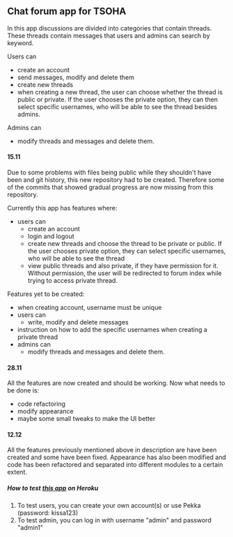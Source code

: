 
## Chat forum app for TSOHA

In this app discussions are divided into categories that contain threads. These threads contain messages that users and admins can search by keyword.  

Users can 
-  create an account
-  send messages, modify and delete them
-  create new threads
  - when creating a new thread, the user can choose whether the thread is public or private. If the user chooses the private option, they can then select specific usernames, who will be able to see the thread besides admins. 

Admins can 
- modify threads and messages and delete them.


#### 15.11 
Due to some problems with files being public while they shouldn't have been and git history, this new repository had to be created. Therefore some of the commits that showed gradual progress are now missing from this repository.

Currently this app has features where:
- users can
  - create an account
  - login and logout
  - create new threads and choose the thread to be private or public. If the user chooses private option, they can select specific usernames, who will be able to see the thread
  - view public threads and also private, if they have permission for it. Without permission, the user will be redirected to forum index while trying to access private thread.
  
Features yet to be created:
- when creating account, username must be unique
- users can 
  - write, modify and delete messages
- instruction on how to add the specific usernames when creating a private thread
- admins can 
  - modify threads and messages and delete them.
  
  
#### 28.11 
All the features are now created and should be working. Now what needs to be done is:
- code refactoring
- modify appearance
- maybe some small tweaks to make the UI better
  

#### 12.12 

All the features previously mentioned above in description are have been created and some have been fixed. Appearance has also been modified and code has been  refactored and separated into different modules to a certain extent.

##### How to test [this app](https://tshoha-chatforumapp.herokuapp.com) on Heroku  
1. To test users, you can create your own account(s) or use Pekka (password: kissa123)
2. To test admin, you can log in with username "admin" and password "admin1"

